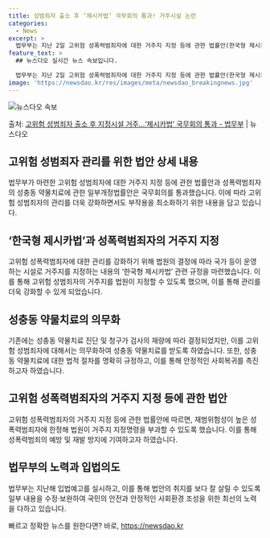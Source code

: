 ```yaml
---
title: 성범죄자 출소 후 ‘제시카법’ 국무회의 통과! 거주시설 논란
categories:
  - News
excerpt: >
  법무부는 지난 2일 고위험 성폭력범죄자에 대한 거주지 지정 등에 관한 법률안(한국형 제시카법)과 성폭력범죄자…
feature_text: >
  ## 뉴스다오 실시간 뉴스 속보입니다.

  법무부는 지난 2일 고위험 성폭력범죄자에 대한 거주지 지정 등에 관한 법률안(한국형 제시카법)과 성폭력범죄자…
image: 'https://newsdao.kr/res/images/meta/newsdao_breakingnews.jpg'
---
```


![뉴스다오 속보](https://newsdao.kr/res/images/meta/newsdao_breakingnews.jpg)

<p>출처: <a href="https://newsdao.kr/2919" rel="dofollow">고위험 성범죄자 출소 후 지정시설 거주…‘제시카법’ 국무회의 통과 - 법무부</a> | 뉴스다오</p>

<h2 data-ke-size="size26">고위험 성범죄자 관리를 위한 법안 상세 내용</h2>
<p data-ke-size="size16">법무부가 마련한 고위험 성범죄자에 대한 거주지 지정 등에 관한 법률안과 성폭력범죄자의 성충동 약물치료에 관한 일부개정법률안은 국무회의를 통과했습니다. 이에 따라 고위험 성범죄자의 관리를 더욱 강화하면서도 부작용을 최소화하기 위한 내용을 담고 있습니다.</p>

<h2 data-ke-size="size26">‘한국형 제시카법’과 성폭력범죄자의 거주지 지정</h2>
<p data-ke-size="size16">고위험 성폭력범죄자에 대한 관리를 강화하기 위해 법원의 결정에 따라 국가 등이 운영하는 시설로 거주지를 지정하는 내용의 ‘한국형 제시카법’ 관련 규정을 마련했습니다. 이를 통해 고위험 성범죄자의 거주지를 법원이 지정할 수 있도록 했으며, 이를 통해 관리를 더욱 강화할 수 있게 되었습니다.</p>

<h2 data-ke-size="size26">성충동 약물치료의 의무화</h2>
<p data-ke-size="size16">기존에는 성충동 약물치료 진단 및 청구가 검사의 재량에 따라 결정되었지만, 이를 고위험 성범죄자에 대해서는 의무화하여 성충동 약물치료를 받도록 하였습니다. 또한, 성충동 약물치료에 대한 법적 절차를 명확히 규정하고, 이를 통해 안정적인 사회복귀를 촉진하고자 하였습니다.</p>

<h2 data-ke-size="size26">고위험 성폭력범죄자의 거주지 지정 등에 관한 법안</h2>
<p data-ke-size="size16">고위험 성폭력범죄자의 거주지 지정 등에 관한 법률안에 따르면, 재범위험성이 높은 성폭력범죄자에 한정해 법원이 거주지 지정명령을 부과할 수 있도록 했습니다. 이를 통해 성폭력범죄의 예방 및 재발 방지에 기여하고자 하였습니다.</p>

<h2 data-ke-size="size26">법무부의 노력과 입법의도</h2>
<p data-ke-size="size16">법무부는 지난해 입법예고를 실시하고, 이를 통해 법안의 취지를 보다 잘 살릴 수 있도록 일부 내용을 수정·보완하여 국민의 안전과 안정적인 사회환경 조성을 위한 최선의 노력을 다하고 있습니다.</p> 

빠르고 정확한 뉴스를 원한다면? 바로, <a href="https://newsdao.kr" rel="dofollow">https://newsdao.kr</a>


    
